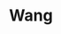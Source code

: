 ---
title: "Wang"
url: /ciudad-autonoma-de-buenos-aires/wang-avenida-triunvirato/
shop: Supermarkt
---